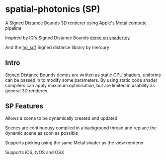 # spatial-photonics (SP)
A Signed Distance Bounds 3D renderer using Apple's Metal compute pipeline

Inspired by IQ's Signed Distance Bounds [demo on shadertoy](https://www.shadertoy.com/view/Xds3zN)

And the [hg_sdf](http://mercury.sexy/hg_sdf/) Signed distance library by mercury

## Intro

Signed Distance Bounds demos are written as static GPU shaders, uniforms can be passed in to modify some parameters.
By using static code shader compilers can apply maximum optimisation, but are limited in usability as general 3D renderes.

## SP Features

Allows a scene to be dynamically created and updated

Scenes are continuousy compiled in a background thread and replace the dynamic scene as soon as possible

Supports picking using the same Metal shader as the view renderer 

Supports iOS, tvOS and OSX




